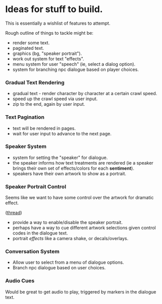 # Ideas for stuff to build.

This is essentially a wishlist of features to attempt.

Rough outline of things to tackle might be:

- render some text.
- paginated text.
- graphics (bg, "speaker portrait").
- work out system for text "effects".
- menu system for user "speech" (ie, select a dialog option).
- system for branching npc dialogue based on player choices.

### Gradual Text Rendering

- gradual text - render character by character at a certain crawl speed.
- speed up the crawl speed via user input.
- zip to the end, again by user input.

### Text Pagination

- text will be rendered in pages.
- wait for user input to advance to the next page.

### Speaker System

- system for setting the "speaker" for dialogue.
- the speaker informs how text treatments are rendered (ie a speaker brings
  their own set of effects/colors for each **sentiment**).
- speakers have their own artwork to show as a portrait.

### Speaker Portrait Control

Seems like we want to have some control over the artwork for dramatic effect.

([thread](https://twitter.com/workingjubilee/status/1265823777151057921))

- provide a way to enable/disable the speaker portrait.
- perhaps have a way to cue different artwork selections given control codes in
  the dialogue text.
- portrait *effects* like a camera shake, or decals/overlays.

### Conversation System

- Allow user to select from a menu of dialogue options.
- Branch npc dialogue based on user choices.


### Audio Cues

Would be great to get audio to play, triggered by markers in the dialogue text.